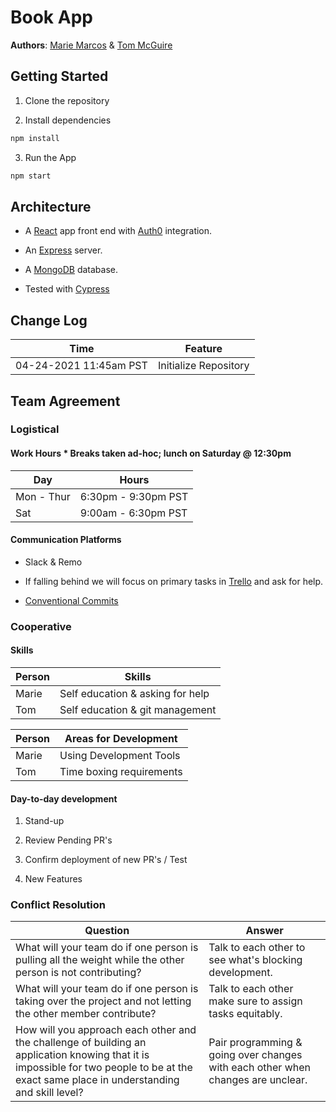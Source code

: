 # Book App

**Authors**: [Marie Marcos](https://github.com/Mmarcos01) & [Tom McGuire](https://github.com/MuckT)

## Getting Started

1. Clone the repository

2. Install dependencies

  ```bash
  npm install
  ```

3. Run the App

  ```bash
  npm start
  ```

## Architecture

* A [React](https://reactjs.org/) app front end with [Auth0](https://auth0.com/) integration.

* An [Express](https://expressjs.com/) server.

* A [MongoDB](mongodb.com) database.

* Tested with [Cypress](https://www.cypress.io/)

## Change Log

| Time | Feature |
| ---- | ---- |
|04-24-2021 11:45am PST | Initialize Repository |

<!-- TODO --->

## Team Agreement

### Logistical

#### Work Hours * Breaks taken ad-hoc; lunch on Saturday @ 12:30pm

| Day | Hours |
| ----- | ----- |
| Mon - Thur | 6:30pm - 9:30pm PST |
| Sat |  9:00am - 6:30pm PST |

#### Communication Platforms

* Slack & Remo

* If falling behind we will focus on primary tasks in [Trello](https://trello.com/b/IgtPlxMv/best-books-task-tracker) and ask for help.

* [Conventional Commits](https://gist.github.com/qoomon/5dfcdf8eec66a051ecd85625518cfd13)

### Cooperative

#### Skills

| Person | Skills |
|----|----|
| Marie | Self education & asking for help |
| Tom | Self education & git management |

| Person | Areas for Development |
| ----- | ----- |
| Marie | Using Development Tools |
| Tom | Time boxing requirements |

#### Day-to-day development

1. Stand-up

2. Review Pending PR's

3. Confirm deployment of new PR's / Test

4. New Features

### Conflict Resolution

| Question | Answer |
| ----- | ----- |
| What will your team do if one person is pulling all the weight while the other person is not contributing? | Talk to each other to see what's blocking development. |
| What will your team do if one person is taking over the project and not letting the other member contribute? | Talk to each other make sure to assign tasks equitably. |
| How will you approach each other and the challenge of building an application knowing that it is impossible for two people to be at the exact same place in understanding and skill level? | Pair programming & going over changes with each other when changes are unclear. |
